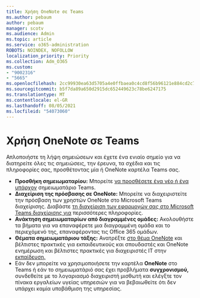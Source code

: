 ```yaml
---
title: Χρήση OneNote σε Teams
ms.author: pebaum
author: pebaum
manager: scotv
ms.audience: Admin
ms.topic: article
ms.service: o365-administration
ROBOTS: NOINDEX, NOFOLLOW
localization_priority: Priority
ms.collection: Adm_O365
ms.custom:
- "9002316"
- "5665"
ms.openlocfilehash: 2cc99930ea63d5705a4e0ffbaea0c4cd8f56b96121e884cd2c7d054e1136226b
ms.sourcegitcommit: b5f7da89a650d2915dc652449623c78be6247175
ms.translationtype: MT
ms.contentlocale: el-GR
ms.lasthandoff: 08/05/2021
ms.locfileid: "54073060"
---
```

# <a name="using-onenote-in-teams"></a>Χρήση OneNote σε Teams

Απλοποιήστε τη λήψη σημειώσεων και έχετε ένα ενιαίο σημείο για να διατηρείτε όλες τις σημειώσεις, την έρευνα, τα σχέδια και τις πληροφορίες σας, προσθέτοντας μία ή OneNote καρτέλα Teams σας.

- **Προσθήκη σημειωματαρίου:** Μπορείτε [να προσθέσετε ένα νέο ή ένα υπάρχον](https://support.microsoft.com/office/add-a-onenote-notebook-to-teams-0ec78cc3-ba3b-4279-a88e-aa40af9865c2) σημειωματάριο Teams.
- **Διαχείριση της πρόσβασης σε OneNote:** Μπορείτε να διαχειριστείτε την πρόσβαση των χρηστών OneNote στο Microsoft Teams διαχείρισης. Διαβάστε [τη διαχείριση των εφαρμογών σας στο Microsoft Teams διαχείρισης για](https://docs.microsoft.com/MicrosoftTeams/manage-apps) περισσότερες πληροφορίες.
- **Ανάκτηση σημειωματαρίων από διαγραμμένες ομάδες:** Ακολουθήστε τα βήματα για να επαναφέρετε μια διαγραμμένη ομάδα και το περιεχόμενό της, επαναφέροντας τις Office 365 ομάδων. [](https://docs.microsoft.com/microsoftteams/archive-or-delete-a-team#restore-a-deleted-team)
- **Θέματα σημειωματάριου τάξης:** Ανατρέξτε [στο θέμα OneNote](https://support.office.com/article/onenote-update-and-best-practices-for-educators-and-students-dde775f0-8b06-4263-8b54-1e9ddc3dd146) και βέλτιστες πρακτικές για εκπαιδευτικούς και σπουδαστές και OneNote ενημέρωση και βέλτιστες πρακτικές για διαχειριστές IT στην [εκπαίδευση.](https://support.office.com/article/onenote-update-and-best-practices-for-it-admins-in-education-9d78f2b2-5e25-4288-b597-b4ba463c7b46)
- Εάν δεν μπορείτε να χρησιμοποιήσετε την καρτέλα **OneNote** στο Teams ή εάν το σημειωματάριό σας έχει προβλήματα [](https://docs.microsoft.com/office365/enterprise/view-service-health) **συγχρονισμού,** συνδεθείτε με το λογαριασμό διαχειριστή μισθωτή και ελέγξτε τον πίνακα εργαλείων υγείας υπηρεσιών για να βεβαιωθείτε ότι δεν υπάρχει καμία υποβάθμιση της υπηρεσίας.
